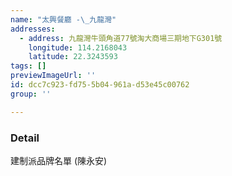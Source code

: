 ```yaml
---
name: "太興餐廳 -\_九龍灣"
addresses:
  - address: 九龍灣牛頭角道77號淘大商場三期地下G301號
    longitude: 114.2168043
    latitude: 22.3243593
tags: []
previewImageUrl: ''
id: dcc7c923-fd75-5b04-961a-d53e45c00762
group: ''

---
```

### Detail
建制派品牌名單 (陳永安)

